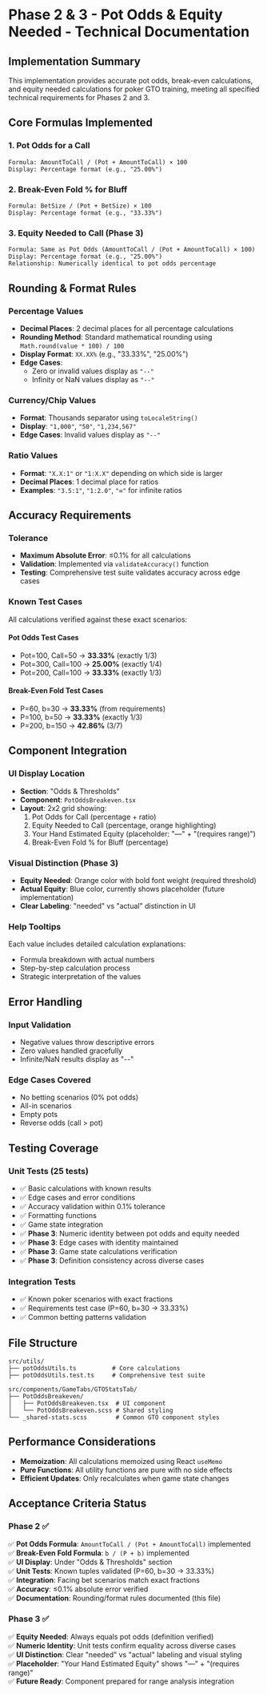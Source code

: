 # Phase 2 & 3 - Pot Odds & Equity Needed - Technical Documentation

## Implementation Summary

This implementation provides accurate pot odds, break-even calculations, and equity needed calculations for poker GTO training, meeting all specified technical requirements for Phases 2 and 3.

## Core Formulas Implemented

### 1. Pot Odds for a Call
```
Formula: AmountToCall / (Pot + AmountToCall) × 100
Display: Percentage format (e.g., "25.00%")
```

### 2. Break-Even Fold % for Bluff
```
Formula: BetSize / (Pot + BetSize) × 100  
Display: Percentage format (e.g., "33.33%")
```

### 3. Equity Needed to Call (Phase 3)
```
Formula: Same as Pot Odds (AmountToCall / (Pot + AmountToCall) × 100)
Display: Percentage format (e.g., "25.00%")
Relationship: Numerically identical to pot odds percentage
```

## Rounding & Format Rules

### Percentage Values
- **Decimal Places**: 2 decimal places for all percentage calculations
- **Rounding Method**: Standard mathematical rounding using `Math.round(value * 100) / 100`
- **Display Format**: `XX.XX%` (e.g., "33.33%", "25.00%")
- **Edge Cases**: 
  - Zero or invalid values display as `"--"`
  - Infinity or NaN values display as `"--"`

### Currency/Chip Values
- **Format**: Thousands separator using `toLocaleString()` 
- **Display**: `"1,000"`, `"50"`, `"1,234,567"`
- **Edge Cases**: Invalid values display as `"--"`

### Ratio Values
- **Format**: `"X.X:1"` or `"1:X.X"` depending on which side is larger
- **Decimal Places**: 1 decimal place for ratios
- **Examples**: `"3.5:1"`, `"1:2.0"`, `"∞"` for infinite ratios

## Accuracy Requirements

### Tolerance
- **Maximum Absolute Error**: ≤0.1% for all calculations
- **Validation**: Implemented via `validateAccuracy()` function
- **Testing**: Comprehensive test suite validates accuracy across edge cases

### Known Test Cases
All calculations verified against these exact scenarios:

#### Pot Odds Test Cases
- Pot=100, Call=50 → **33.33%** (exactly 1/3)
- Pot=300, Call=100 → **25.00%** (exactly 1/4)  
- Pot=200, Call=100 → **33.33%** (exactly 1/3)

#### Break-Even Fold Test Cases  
- P=60, b=30 → **33.33%** (from requirements)
- P=100, b=50 → **33.33%** (exactly 1/3)
- P=200, b=150 → **42.86%** (3/7)

## Component Integration

### UI Display Location
- **Section**: "Odds & Thresholds" 
- **Component**: `PotOddsBreakeven.tsx`
- **Layout**: 2x2 grid showing:
  1. Pot Odds for Call (percentage + ratio)
  2. Equity Needed to Call (percentage, orange highlighting)
  3. Your Hand Estimated Equity (placeholder: "—" + "(requires range)")
  4. Break-Even Fold % for Bluff (percentage)

### Visual Distinction (Phase 3)
- **Equity Needed**: Orange color with bold font weight (required threshold)
- **Actual Equity**: Blue color, currently shows placeholder (future implementation)
- **Clear Labeling**: "needed" vs "actual" distinction in UI

### Help Tooltips
Each value includes detailed calculation explanations:
- Formula breakdown with actual numbers
- Step-by-step calculation process
- Strategic interpretation of the values

## Error Handling

### Input Validation
- Negative values throw descriptive errors
- Zero values handled gracefully
- Infinite/NaN results display as "--"

### Edge Cases Covered
- No betting scenarios (0% pot odds)
- All-in scenarios  
- Empty pots
- Reverse odds (call > pot)

## Testing Coverage

### Unit Tests (25 tests)
- ✅ Basic calculations with known results
- ✅ Edge cases and error conditions  
- ✅ Accuracy validation within 0.1% tolerance
- ✅ Formatting functions
- ✅ Game state integration
- ✅ **Phase 3**: Numeric identity between pot odds and equity needed
- ✅ **Phase 3**: Edge cases with identity maintained
- ✅ **Phase 3**: Game state calculations verification
- ✅ **Phase 3**: Definition consistency across diverse cases

### Integration Tests
- ✅ Known poker scenarios with exact fractions
- ✅ Requirements test case (P=60, b=30 → 33.33%)
- ✅ Common betting patterns validation

## File Structure

```
src/utils/
├── potOddsUtils.ts          # Core calculations
├── potOddsUtils.test.ts     # Comprehensive test suite

src/components/GameTabs/GTOStatsTab/
├── PotOddsBreakeven/
│   ├── PotOddsBreakeven.tsx  # UI component
│   └── PotOddsBreakeven.scss # Shared styling
└── _shared-stats.scss        # Common GTO component styles
```

## Performance Considerations

- **Memoization**: All calculations memoized using React `useMemo`
- **Pure Functions**: All utility functions are pure with no side effects
- **Efficient Updates**: Only recalculates when game state changes

## Acceptance Criteria Status

### Phase 2 ✅
✅ **Pot Odds Formula**: `AmountToCall / (Pot + AmountToCall)` implemented  
✅ **Break-Even Fold Formula**: `b / (P + b)` implemented  
✅ **UI Display**: Under "Odds & Thresholds" section  
✅ **Unit Tests**: Known tuples validated (P=60, b=30 → 33.33%)  
✅ **Integration**: Facing bet scenarios match exact fractions  
✅ **Accuracy**: ≤0.1% absolute error verified  
✅ **Documentation**: Rounding/format rules documented (this file)

### Phase 3 ✅
✅ **Equity Needed**: Always equals pot odds (definition verified)  
✅ **Numeric Identity**: Unit tests confirm equality across diverse cases  
✅ **UI Distinction**: Clear "needed" vs "actual" labeling and visual styling  
✅ **Placeholder**: "Your Hand Estimated Equity" shows "—" + "(requires range)"  
✅ **Future Ready**: Component prepared for range analysis integration